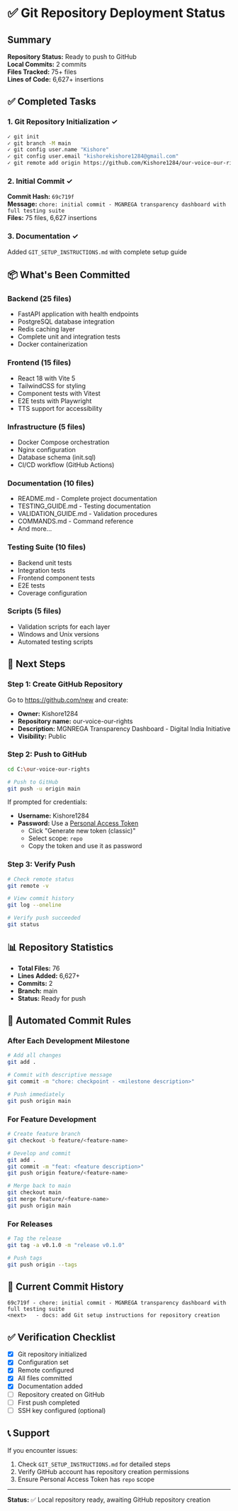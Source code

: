 # ✅ Git Repository Deployment Status

## Summary

**Repository Status:** Ready to push to GitHub  
**Local Commits:** 2 commits  
**Files Tracked:** 75+ files  
**Lines of Code:** 6,627+ insertions  

## ✅ Completed Tasks

### 1. Git Repository Initialization ✓
```bash
✓ git init
✓ git branch -M main
✓ git config user.name "Kishore"
✓ git config user.email "kishorekishore1284@gmail.com"
✓ git remote add origin https://github.com/Kishore1284/our-voice-our-rights.git
```

### 2. Initial Commit ✓
**Commit Hash:** `69c719f`  
**Message:** `chore: initial commit - MGNREGA transparency dashboard with full testing suite`  
**Files:** 75 files, 6,627 insertions

### 3. Documentation ✓
Added `GIT_SETUP_INSTRUCTIONS.md` with complete setup guide

## 📦 What's Been Committed

### Backend (25 files)
- FastAPI application with health endpoints
- PostgreSQL database integration
- Redis caching layer
- Complete unit and integration tests
- Docker containerization

### Frontend (15 files)
- React 18 with Vite 5
- TailwindCSS for styling
- Component tests with Vitest
- E2E tests with Playwright
- TTS support for accessibility

### Infrastructure (5 files)
- Docker Compose orchestration
- Nginx configuration
- Database schema (init.sql)
- CI/CD workflow (GitHub Actions)

### Documentation (10 files)
- README.md - Complete project documentation
- TESTING_GUIDE.md - Testing documentation
- VALIDATION_GUIDE.md - Validation procedures
- COMMANDS.md - Command reference
- And more...

### Testing Suite (10 files)
- Backend unit tests
- Integration tests
- Frontend component tests
- E2E tests
- Coverage configuration

### Scripts (5 files)
- Validation scripts for each layer
- Windows and Unix versions
- Automated testing scripts

## 🚀 Next Steps

### Step 1: Create GitHub Repository

Go to https://github.com/new and create:
- **Owner:** Kishore1284
- **Repository name:** our-voice-our-rights
- **Description:** MGNREGA Transparency Dashboard - Digital India Initiative
- **Visibility:** Public

### Step 2: Push to GitHub

```bash
cd C:\our-voice-our-rights

# Push to GitHub
git push -u origin main
```

If prompted for credentials:
- **Username:** Kishore1284
- **Password:** Use a [Personal Access Token](https://github.com/settings/tokens/new)
  - Click "Generate new token (classic)"
  - Select scope: `repo`
  - Copy the token and use it as password

### Step 3: Verify Push

```bash
# Check remote status
git remote -v

# View commit history
git log --oneline

# Verify push succeeded
git status
```

## 📊 Repository Statistics

- **Total Files:** 76
- **Lines Added:** 6,627+
- **Commits:** 2
- **Branch:** main
- **Status:** Ready for push

## 🔄 Automated Commit Rules

### After Each Development Milestone

```bash
# Add all changes
git add .

# Commit with descriptive message
git commit -m "chore: checkpoint - <milestone description>"

# Push immediately
git push origin main
```

### For Feature Development

```bash
# Create feature branch
git checkout -b feature/<feature-name>

# Develop and commit
git add .
git commit -m "feat: <feature description>"
git push origin feature/<feature-name>

# Merge back to main
git checkout main
git merge feature/<feature-name>
git push origin main
```

### For Releases

```bash
# Tag the release
git tag -a v0.1.0 -m "release v0.1.0"

# Push tags
git push origin --tags
```

## 📝 Current Commit History

```
69c719f - chore: initial commit - MGNREGA transparency dashboard with full testing suite
<next>   - docs: add Git setup instructions for repository creation
```

## ✅ Verification Checklist

- [x] Git repository initialized
- [x] Configuration set
- [x] Remote configured
- [x] All files committed
- [x] Documentation added
- [ ] Repository created on GitHub
- [ ] First push completed
- [ ] SSH key configured (optional)

## 📞 Support

If you encounter issues:
1. Check `GIT_SETUP_INSTRUCTIONS.md` for detailed steps
2. Verify GitHub account has repository creation permissions
3. Ensure Personal Access Token has `repo` scope

---

**Status:** ✅ Local repository ready, awaiting GitHub repository creation

